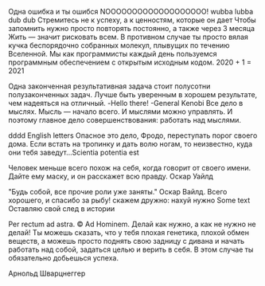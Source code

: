Одна ошибка и ты ошибся
NOOOOOOOOOOOOOOOOOOO!
wubba lubba dub dub
Стремитесь не к успеху, а к ценностям, которые он дает
Чтобы запомнить нужно просто повторять постоянно, а также через 3 месяца
Жить — значит рисковать всем. В противном случае ты просто вялая кучка беспорядочно собранных молекул, плывущих по течению Вселенной.
Мы как программисты каждый день пользуемся программным обеспечением с открытым исходным кодом.
2020 + 1 = 2021

Одна законченная результативная задача стоит полусотни полузаконченных задач.
Лучше быть уверенным в хорошем результате, чем надеяться на отличный.
-Hello there! -General Kenobi
Все дело в мыслях. Мысль — начало всего. И мыслями можно управлять. И поэтому главное дело совершенствования: работать над мыслями.

dddd
English letters
Опасное это дело, Фродо, переступать порог своего дома. Если встать на тропинку и дать волю ногам, то неизвестно, куда они тебя заведут...Scientia potentia est

Человек меньше всего похож на себя, когда говорит от своего имени. Дайте ему маску, и он расскажет всю правду.
Оскар Уайлд

"Будь собой, все прочие роли уже заняты." Оскар Вайлд.
Всего хорошего, и спасибо за рыбу!
скажем дружно: нахуй нужно
Some text
Оставляю свой след в истории

Per rectum ad astra. © Ad Hominem.
Делай как нужно, а как не нужно не делай!
Ты можешь сказать, что у тебя плохая генетика, плохой обмен веществ, а можешь просто поднять свою задницу с дивана и начать работать над собой, задаться целью и верить в себя. В этом случае ты обязательно добьешься успеха.

Арнольд Шварцнеггер
